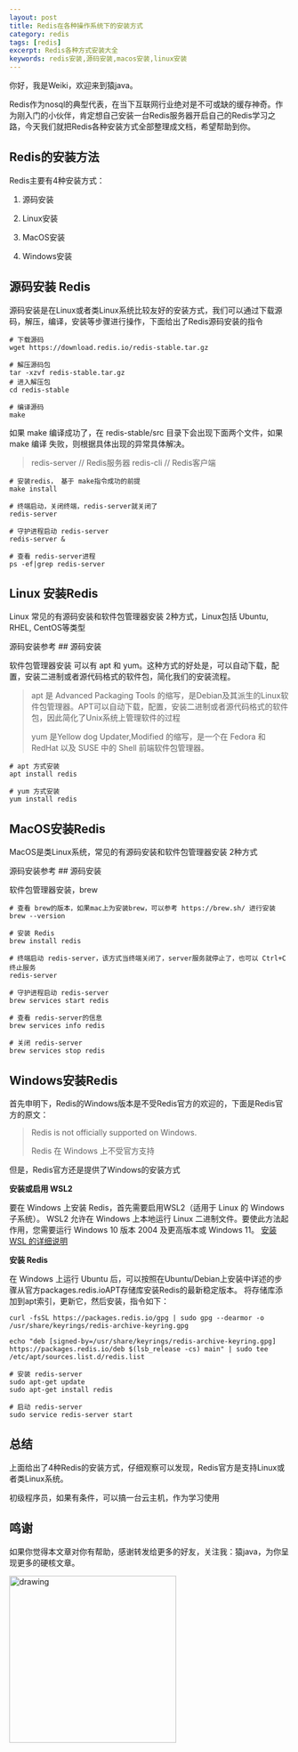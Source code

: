 ```yaml
---
layout: post
title: Redis在各种操作系统下的安装方式
category: redis
tags: [redis]
excerpt: Redis各种方式安装大全
keywords: redis安装,源码安装,macos安装,linux安装
---
```


你好，我是Weiki，欢迎来到猿java。

Redis作为nosql的典型代表，在当下互联网行业绝对是不可或缺的缓存神奇。作为刚入门的小伙伴，肯定想自己安装一台Redis服务器开启自己的Redis学习之路，今天我们就把Redis各种安装方式全部整理成文档，希望帮助到你。

## Redis的安装方法

Redis主要有4种安装方式：

1. 源码安装

2. Linux安装

3. MacOS安装

4. Windows安装

## 源码安装 Redis

源码安装是在Linux或者类Linux系统比较友好的安装方式，我们可以通过下载源码，解压，编译，安装等步骤进行操作，下面给出了Redis源码安装的指令

```shell
# 下载源码
wget https://download.redis.io/redis-stable.tar.gz

# 解压源码包
tar -xzvf redis-stable.tar.gz
# 进入解压包
cd redis-stable

# 编译源码
make
```
如果 make 编译成功了，在 redis-stable/src 目录下会出现下面两个文件，如果 make 编译 失败，则根据具体出现的异常具体解决。
> redis-server     // Redis服务器
> redis-cli        // Redis客户端

```shell
# 安装redis， 基于 make指令成功的前提
make install

# 终端启动，关闭终端，redis-server就关闭了
redis-server

# 守护进程启动 redis-server
redis-server &

# 查看 redis-server进程
ps -ef|grep redis-server
```


## Linux 安装Redis
Linux 常见的有源码安装和软件包管理器安装 2种方式，Linux包括 Ubuntu, RHEL, CentOS等类型

源码安装参考 ## 源码安装

软件包管理器安装 可以有 apt 和 yum。这种方式的好处是，可以自动下载，配置，安装二进制或者源代码格式的软件包，简化我们的安装流程。

> apt 是 Advanced Packaging Tools 的缩写，是Debian及其派生的Linux软件包管理器。APT可以自动下载，配置，安装二进制或者源代码格式的软件包，因此简化了Unix系统上管理软件的过程
>
> yum 是Yellow dog Updater,Modified 的缩写，是一个在 Fedora 和 RedHat 以及 SUSE 中的 Shell 前端软件包管理器。

```shell
# apt 方式安装
apt install redis

# yum 方式安装
yum install redis
```

## MacOS安装Redis
MacOS是类Linux系统，常见的有源码安装和软件包管理器安装 2种方式

源码安装参考 ## 源码安装

软件包管理器安装，brew

```shell
# 查看 brew的版本，如果mac上为安装brew，可以参考 https://brew.sh/ 进行安装
brew --version

# 安装 Redis
brew install redis

# 终端启动 redis-server，该方式当终端关闭了，server服务就停止了，也可以 Ctrl+C 终止服务
redis-server

# 守护进程启动 redis-server
brew services start redis

# 查看 redis-server的信息
brew services info redis

# 关闭 redis-server
brew services stop redis
```

## Windows安装Redis

首先申明下，Redis的Windows版本是不受Redis官方的欢迎的，下面是Redis官方的原文：
> Redis is not officially supported on Windows.
>
> Redis 在 Windows 上不受官方支持

但是，Redis官方还是提供了Windows的安装方式

**安装或启用 WSL2**

要在 Windows 上安装 Redis，首先需要启用WSL2（适用于 Linux 的 Windows 子系统）。
WSL2 允许在 Windows 上本地运行 Linux 二进制文件。要使此方法起作用，您需要运行 Windows 10 版本 2004 及更高版本或 Windows 11。
[安装 WSL 的详细说明](https://docs.microsoft.com/en-us/windows/wsl/install)

**安装 Redis**

在 Windows 上运行 Ubuntu 后，可以按照在Ubuntu/Debian上安装中详述的步骤从官方packages.redis.ioAPT存储库安装Redis的最新稳定版本。
将存储库添加到apt索引，更新它，然后安装，指令如下：

```shell
curl -fsSL https://packages.redis.io/gpg | sudo gpg --dearmor -o /usr/share/keyrings/redis-archive-keyring.gpg

echo "deb [signed-by=/usr/share/keyrings/redis-archive-keyring.gpg] https://packages.redis.io/deb $(lsb_release -cs) main" | sudo tee /etc/apt/sources.list.d/redis.list

# 安装 redis-server
sudo apt-get update
sudo apt-get install redis

# 启动 redis-server
sudo service redis-server start
```


## 总结

上面给出了4种Redis的安装方式，仔细观察可以发现，Redis官方是支持Linux或者类Linux系统。

初级程序员，如果有条件，可以搞一台云主机，作为学习使用

## 鸣谢
如果你觉得本文章对你有帮助，感谢转发给更多的好友，关注我：猿java，为你呈现更多的硬核文章。

<img src="https://yuanjava.cn/assets/img/pub.jpg" alt="drawing" style="width:300px;"/>


